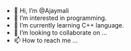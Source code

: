 - 👋 Hi, I’m @Ajaymali
- 👀 I’m interested in programming.
- 🌱 I’m currently learning C++ language.
- 💞️ I’m looking to collaborate on ...
- 📫 How to reach me ...

<!---
Ajaymali2004/Ajaymali2004 is a ✨ special ✨ repository because its `README.md` (this file) appears on your GitHub profile.
You can click the Preview link to take a look at your changes.
--->
